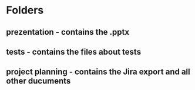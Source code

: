 # Folders
## prezentation - contains the .pptx
## tests - contains the files about tests
## project planning - contains the Jira export and all other ducuments

